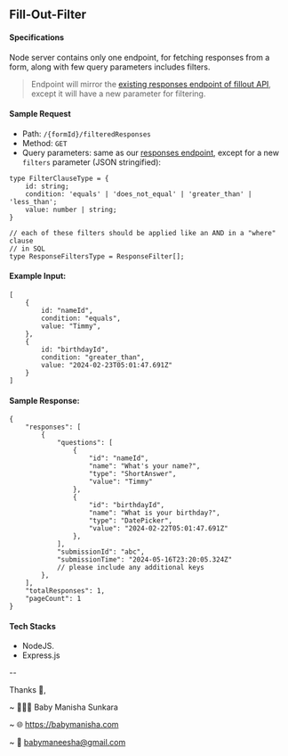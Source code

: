 ## Fill-Out-Filter

#### Specifications
Node server contains only one endpoint, for fetching responses from a form, along with few query parameters includes filters. 

> Endpoint will mirror the [existing responses endpoint of fillout API](https://www.fillout.com/help/fillout-rest-api#d8b24260dddd4aaa955f85e54f4ddb4d), except it will have a new parameter for filtering. 

#### Sample Request

- Path: `/{formId}/filteredResponses`
- Method: `GET`
- Query parameters: same as our [responses endpoint](https://www.fillout.com/help/fillout-rest-api#d8b24260dddd4aaa955f85e54f4ddb4d), except for a new `filters` parameter (JSON stringified):

```tsx
type FilterClauseType = {
	id: string;
	condition: 'equals' | 'does_not_equal' | 'greater_than' | 'less_than';
	value: number | string;
}

// each of these filters should be applied like an AND in a "where" clause
// in SQL
type ResponseFiltersType = ResponseFilter[];
```

#### Example Input:
```
[
	{
		id: "nameId",
		condition: "equals",
		value: "Timmy",
	},
	{
		id: "birthdayId",
		condition: "greater_than",
		value: "2024-02-23T05:01:47.691Z"
	}
]
```

#### Sample Response:
``` 
{
	"responses": [
		{
			"questions": [
				{
					"id": "nameId",
					"name": "What's your name?",
					"type": "ShortAnswer",
					"value": "Timmy"
				},
				{
					"id": "birthdayId",
					"name": "What is your birthday?",
					"type": "DatePicker",
					"value": "2024-02-22T05:01:47.691Z"
				},
			],
			"submissionId": "abc",
			"submissionTime": "2024-05-16T23:20:05.324Z"
			// please include any additional keys
		},
	],
	"totalResponses": 1,
	"pageCount": 1
}
```

#### Tech Stacks
* NodeJS. 
* Express.js




--

Thanks 🙏,

~ 👩🏻‍💻 Baby Manisha Sunkara

~ 🌐 https://babymanisha.com

~ 📧 babymaneesha@gmail.com 
